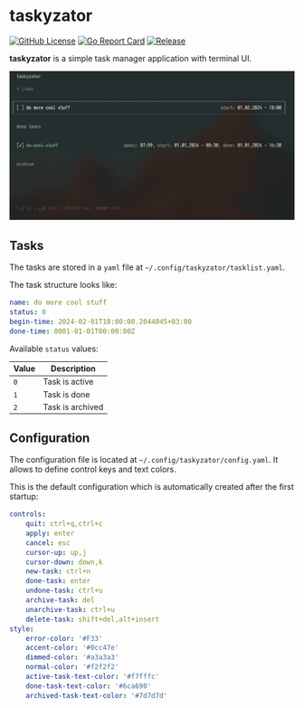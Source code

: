 # taskyzator

[![GitHub License](https://img.shields.io/github/license/dece2183/taskyzator)](https://github.com/DECE2183/taskyzator/blob/main/LICENSE)
[![Go Report Card](https://goreportcard.com/badge/github.com/dece2183/taskyzator)](https://goreportcard.com/report/github.com/dece2183/taskyzator)
[![Release](https://img.shields.io/github/v/release/dece2183/taskyzator)](https://github.com/dece2183/taskyzator/releases)

**taskyzator** is a simple task manager application with terminal UI.

![screenshot](.assets/taskyzator.png)

## Tasks

The tasks are stored in a `yaml` file at `~/.config/taskyzator/tasklist.yaml`.

The task structure looks like:

```yaml
name: do more cool stuff
status: 0
begin-time: 2024-02-01T18:00:00.2044045+03:00
done-time: 0001-01-01T00:00:00Z
```

Available `status` values:

| Value | Description      |
| ----- | ---------------- |
| `0`   | Task is active   |
| `1`   | Task is done     |
| `2`   | Task is archived |

## Configuration

The configuration file is located at `~/.config/taskyzator/config.yaml`. It allows to define control keys and text colors.

This is the default configuration which is automatically created after the first startup:

```yaml
controls:
    quit: ctrl+q,ctrl+c
    apply: enter
    cancel: esc
    cursor-up: up,j
    cursor-down: down,k
    new-task: ctrl+n
    done-task: enter
    undone-task: ctrl+u
    archive-task: del
    unarchive-task: ctrl+u
    delete-task: shift+del,alt+insert
style:
    error-color: '#F33'
    accent-color: '#0cc47e'
    dimmed-color: '#a3a3a3'
    normal-color: '#f2f2f2'
    active-task-text-color: '#f7fffc'
    done-task-text-color: '#6ca690'
    archived-task-text-color: '#7d7d7d'
```
